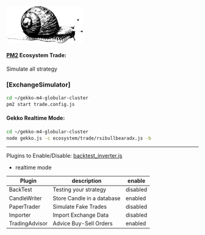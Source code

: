<img src="https://github.com/universalbit-dev/gekko-m4/blob/master/images/snail.png" width="200" />

#### [PM2](https://pm2.io/docs/runtime/guide/process-management/) Ecosystem Trade: 
Simulate all strategy 
### [ExchangeSimulator]
```bash
cd ~/gekko-m4-globular-cluster
pm2 start trade.config.js
```

#### Gekko Realtime Mode:

```bash
cd ~/gekko-m4-globular-cluster
node gekko.js -c ecosystem/trade/rsibullbearadx.js -b
```
---

Plugins to Enable/Disable: [backtest_inverter.js](https://github.com/universalbit-dev/gekko-m4/blob/master/ecosystem/backtest/backtest_inverter.js)


* realtime mode []()

| Plugin         | description     | enable  |
|--------------|-----------|------------|
| BackTest | Testing your strategy      | disabled        |
| CandleWriter | Store Candle in a database      | enabled        |
| PaperTrader      | Simulate Fake Trades  | disabled       |
| Importer | Import Exchange Data      | disabled        |
| TradingAdvisor | Advice Buy-Sell Orders      | enabled        |
